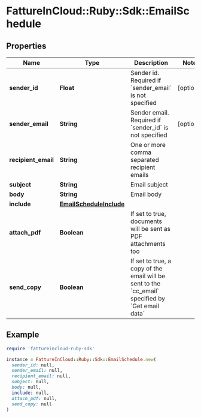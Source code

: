 # FattureInCloud::Ruby::Sdk::EmailSchedule

## Properties

| Name | Type | Description | Notes |
| ---- | ---- | ----------- | ----- |
| **sender_id** | **Float** | Sender id. Required if &#x60;sender_email&#x60; is not specified | [optional] |
| **sender_email** | **String** | Sender email. Required if &#x60;sender_id&#x60; is not specified | [optional] |
| **recipient_email** | **String** | One or more comma separated recipient emails |  |
| **subject** | **String** | Email subject |  |
| **body** | **String** | Email body |  |
| **include** | [**EmailScheduleInclude**](EmailScheduleInclude.md) |  |  |
| **attach_pdf** | **Boolean** | If set to true, documents will be sent as PDF attachments too |  |
| **send_copy** | **Boolean** | If set to true, a copy of the email will be sent to the &#x60;cc_email&#x60; specified by &#x60;Get email data&#x60; |  |

## Example

```ruby
require 'fattureincloud-ruby-sdk'

instance = FattureInCloud::Ruby::Sdk::EmailSchedule.new(
  sender_id: null,
  sender_email: null,
  recipient_email: null,
  subject: null,
  body: null,
  include: null,
  attach_pdf: null,
  send_copy: null
)
```

